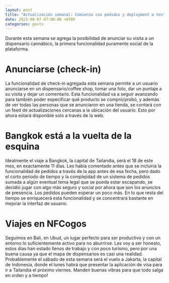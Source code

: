 ```yaml
---
layout: post
title: "Actualización semanal: Comienzo con pedidos y deployment a test server"
date: 2023-08-07 07:00:00 +0700
categories: posts
---
```


Durante esta semana se agrega la posibilidad de anunciar su visita a un dispensario cannábico, la primera funcionalidad puramente social de la plataforma.

# Anunciarse (check-in)

La funcionalidad de check-in agregada esta semana permite a un usuario anunciarse en un dispensario/coffee shop, tomar una foto, dar un puntaje a su visita y dejar un comentario. Esta funcionalidad va a seguir avanzando para también poder especificar qué producto se compró/probó, y además de ver todas las personas que se anunciaron en una tienda, se contará con un feed de actualizaciones cercanas a la ubicación del usuario. Esto por ahora estará disponible solo a través de la web.

# Bangkok está a la vuelta de la esquina

Idealmente el viaje a Bangkok, la capital de Tailandia, será el 18 de este mes, en exactamente 11 días. Les había comentado antes que se incluiría la funcionalidad de pedidos a través de la app antes de esa fecha, pero dado el corto período de tiempo y la complejidad de un sistema de pedidos sumada a algún eventual tema legal que se pueda estar escapando, se decidió jugar con algo más seguro y social por ahora que son los anuncios de presencia. Los pedidos pueden esperar un poco más. En lo que resta del tiempo se enriquecerá esta funcionalidad y se concentrará bastante en mejorar la interfaz de usuario.

# Viajes en NFCogos

Seguimos en Bali, en Ubud, un lugar perfecto para ser productivo y con un entorno lo suficientemente activo para no aburrirse. Les voy a ser honesto, estos días han estado llenos de trabajo y con poco turismo, pero por una buena causa ya que el mapa de dispensarios es casi una realidad. Probablemente el sábado de esta semana será el vuelo a Jakarta, la capital de Indonesia, donde el lunes habrá que presentar la aplicación de visa para ir a Tailandia el próximo viernes. Manden buenas vibras para que todo salga en orden y a tiempo!
